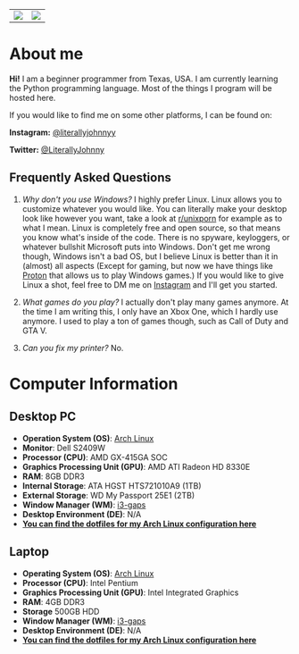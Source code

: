 <table>
  <tr>
    <td align="center" style="padding=0;width=50%;">
      <img align="center" style="padding=0;" src="https://github-readme-stats.vercel.app/api?username=literallyjohnny&count_private=true&include_all_commits=true&show_icons=true&hide_title=true&hide_border=true"/>
    </td>
    <td align="center" style="padding=0;width=50%;">
      <img align="center" style="padding=0;" src="https://github-readme-stats.vercel.app/api/top-langs/?username=literallyjohnny&layout=compact&hide_border=true"/>
    </td>
  </tr>
</table>

# About me

**Hi!** I am a beginner programmer from Texas, USA. I am currently learning the Python programming language. Most of the things I program will be hosted here.

If you would like to find me on some other platforms, I can be found on:

**Instagram:** [@literallyjohnnyy](https://instagram.com/literallyjohnnyy)

**Twitter:** [@LiterallyJohnny](https://twitter.com/LiterallyJohnny)

## Frequently Asked Questions
1. *Why don't you use Windows?*
I highly prefer Linux. Linux allows you to customize whatever you would like. You can literally make your desktop look like however you want, take a look at [r/unixporn](https://www.reddit.com/r/unixporn/) for example as to what I mean. Linux is completely free and open source, so that means you know what's inside of the code. There is no spyware, keyloggers, or whatever bullshit Microsoft puts into Windows. Don't get me wrong though, Windows isn't a bad OS, but I believe Linux is better than it in (almost) all aspects (Except for gaming, but now we have things like [Proton](www.protondb.com.) that allows us to play Windows games.) If you would like to give Linux a shot, feel free to DM me on [Instagram](https://instagram.com/literallyjohnnyy) and I'll get you started.

2. *What games do you play?*
I actually don't play many games anymore. At the time I am writing this, I only have an Xbox One, which I hardly use anymore. I used to play a ton of games though, such as Call of Duty and GTA V.

3. *Can you fix my printer?*
No.

# Computer Information
## Desktop PC
- **Operation System (OS)**: [Arch Linux](https://archlinux.org)
- **Monitor**: Dell S2409W
- **Processor (CPU)**: AMD GX-415GA SOC
- **Graphics Processing Unit (GPU)**: AMD ATI Radeon HD 8330E
- **RAM**: 8GB DDR3
- **Internal Storage**: ATA HGST HTS721010A9 (1TB)
- **External Storage**: WD My Passport 25E1 (2TB)
- **Window Manager (WM)**: [i3-gaps](https://github.com/Airblader/i3)
- **Desktop Environment (DE)**: N/A
- [**You can find the dotfiles for my Arch Linux configuration here**](https://github.com/LiterallyJohnny/Dotfiles)

## Laptop
- **Operating System (OS)**: [Arch Linux](https://archlinux.org/)
- **Processor (CPU)**: Intel Pentium
- **Graphics Processing Unit (GPU)**: Intel Integrated Graphics
- **RAM**: 4GB DDR3
- **Storage** 500GB HDD
- **Window Manager (WM)**: [i3-gaps](https://github.com/Airblader/i3)
- **Desktop Environment (DE)**: N/A
- [**You can find the dotfiles for my Arch Linux configuration here**](https://github.com/LiterallyJohnny/Dotfiles)
